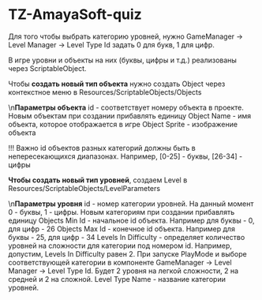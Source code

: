 # TZ-AmayaSoft-quiz

Для того чтобы выбрать категорию уровней, нужно GameManager -> Level Manager -> Level Type Id задать 0 для букв, 1 для цифр.

В игре уровни и объекты на них (буквы, цифры и т.д.) реализованы через ScriptableObject.

Чтобы **создать новый тип объекта** нужно создать Object через контекстное меню в Resources/ScriptableObjects/Objects

\n**Параметры объекта** 
id - соответствует номеру объекта в проекте. Новым объектам при создании прибавлять единицу
Object Name - имя объекта, которое отображается в игре
Object Sprite - изображение объекта

!!! Важно
id объектов разных категорий должны быть в непересекающихся диапазонах. Например, [0-25] - буквы, [26-34] - цифры

**Чтобы создать новый тип уровней**, создаем Level в Resources/ScriptableObjects/LevelParameters

\n**Параметры уровня**
id - номер категории уровней. На данный момент 0 - буквы, 1 - цифры. Новым категориям при создании прибавлять единицу
Objects Min Id - начальное id объекта. Например для буквы - 0, для цифр - 26
Objects Max Id - конечное id объекта. Например для буквы - 25, для цифр - 34
Levels In Difficulty - определяет количество уровней на сложности для категории под номером id. Например, допустим, Levels In Difficulty равен 2. При запуске PlayMode и выборе соответствующей категории в компоненте GameManager -> Level Manager -> Level Type Id. Будет 2 уровня на легкой сложности, 2 на средней и 2 на сложной.
Level Type Name - название категории уровней.
